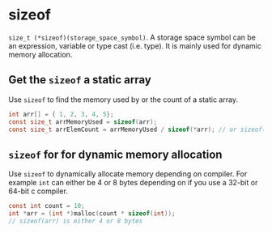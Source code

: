 # sizeof

`size_t (*sizeof)(storage_space_symbol)`. A storage space symbol can be an expression, variable or type cast (i.e. type). It is mainly used for dynamic memory allocation.

## Get the `sizeof` a static array

Use `sizeof` to find the memory used by or the count of a static array.

``` c
int arr[] = { 1, 2, 3, 4, 5};
const size_t arrMemoryUsed = sizeof(arr);
const size_t arrElemCount = arrMemoryUsed / sizeof(*arr); // or sizeof(arr[0]);
```

## `sizeof` for for dynamic memory allocation

Use `sizeof` to dynamically allocate memory depending on compiler. For example `int` can either be 4 or 8 bytes depending on if you use a 32-bit or 64-bit c compiler.

``` C
const int count = 10;
int *arr = (int *)malloc(count * sizeof(int));
// sizeof(arr) is either 4 or 8 bytes
```